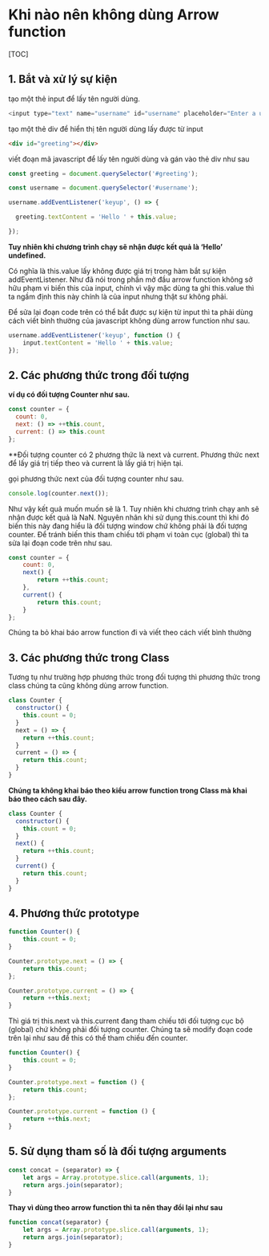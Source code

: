 # Khi nào nên không dùng Arrow function

[TOC]

## 1. Bắt và xử lý sự kiện 

tạo một thẻ input để lấy tên người dùng.

```js
<input type="text" name="username" id="username" placeholder="Enter a username">
```

tạo một thẻ div để hiển thị tên người dùng lấy được từ input

```html
<div id="greeting"></div>
```

viết đoạn mã javascript để lấy tên người dùng và gán vào thẻ div như sau

```js
const greeting = document.querySelector('#greeting');

const username = document.querySelector('#username');

username.addEventListener('keyup', () => {

  greeting.textContent = 'Hello ' + this.value;

});
```

**Tuy nhiên khi chương trình chạy sẽ nhận được kết quả là ‘Hello’ undefined.** 

Có nghĩa là this.value lấy không được giá trị trong hàm bắt sự kiện addEventListener. Như đã nói trong phần mở đầu arrow function không sở hữu phạm vi biến this của input, chính vì vậy mặc dùng ta ghi this.value thì ta ngầm định this này chính là của input nhưng thật sư không phải.

Để sửa lại đoạn code trên có thể bắt được sự kiện từ input thì ta phải dùng cách viết bình thường của javascript không dùng arrow function như sau.

```js
username.addEventListener('keyup', function () {
    input.textContent = 'Hello ' + this.value;
});
```

## 2. Các phương thức trong đối tượng 

**ví dụ có đối tượng Counter như sau.**

```js
const counter = {
  count: 0,
  next: () => ++this.count,
  current: () => this.count
};
```

**Đối tượng counter có 2 phương thức là next và current. Phương thức next để lấy giá trị tiếp theo và current là lấy giá trị hiện tại. 

gọi phương thức next của đối tượng counter như sau.

```js
console.log(counter.next());
```

Như vậy kết quả muốn muốn sẽ là 1. Tuy nhiên khi chương trình chạy anh sẽ nhận được kết quả là NaN. Nguyên nhân khi sử dụng this.count thì khi đó biến this này đang hiểu là đối tượng window chứ không phải là đối tượng counter. Để tránh biến this tham chiếu tới phạm vi toàn cục (global) thì ta sửa lại đoạn code trên như sau.

```js
const counter = {
    count: 0,
    next() {
        return ++this.count;
    },
    current() {
        return this.count;
    }
};
```

Chúng ta bỏ khai báo arrow function đi và viết theo cách viết bình thường

## 3. Các phương thức trong Class 

Tương tụ như trường hợp phương thức trong đối tượng thì phương thức trong class chúng ta cũng không dùng arrow function.

```js
class Counter {
  constructor() {
    this.count = 0;
  }
  next = () => {
    return ++this.count;
  }
  current = () => {
    return this.count;
  }
}
```

**Chúng ta không khai báo theo kiểu arrow function trong Class mà khai báo theo cách sau đây.**

```js
class Counter {
  constructor() {
    this.count = 0;
  }
  next() {
    return ++this.count;
  }
  current() {
    return this.count;
  }
}  
```



## 4. Phương thức prototype 

```js
function Counter() {
    this.count = 0;
}

Counter.prototype.next = () => {
    return this.count;
};

Counter.prototype.current = () => {
    return ++this.next;
}
```

Thì giá trị this.next và this.current đang tham chiếu tới đối tượng cục bộ (global) chứ không phải đối tượng counter. Chúng ta sẽ modify đoạn code trên lại như sau để this có thể tham chiếu đến counter.

```js
function Counter() {
    this.count = 0;
}

Counter.prototype.next = function () {
    return this.count;
};

Counter.prototype.current = function () {
    return ++this.next;
}
```

## 5. Sử dụng tham số là đối tượng arguments

```js
const concat = (separator) => {
    let args = Array.prototype.slice.call(arguments, 1);
    return args.join(separator);
}
```

**Thay vì dùng theo arrow function thì ta nên thay đổi lại như sau**

```js
function concat(separator) {
    let args = Array.prototype.slice.call(arguments, 1);
    return args.join(separator);
}
```